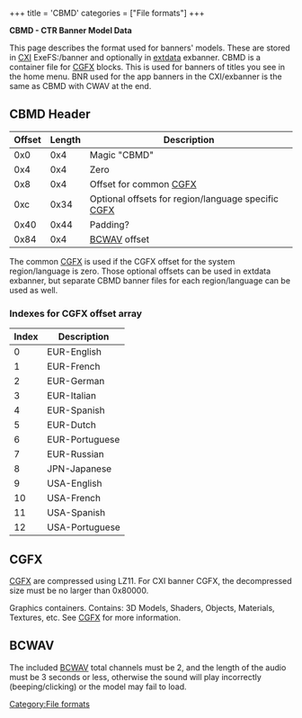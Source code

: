 +++
title = 'CBMD'
categories = ["File formats"]
+++

**CBMD - CTR Banner Model Data**

This page describes the format used for banners' models. These are
stored in [CXI](NCCH#cxi "wikilink") ExeFS:/banner and optionally in
[extdata](extdata "wikilink") exbanner. CBMD is a container file for
[CGFX](CGFX "wikilink") blocks. This is used for banners of titles you
see in the home menu. BNR used for the app banners in the CXI/exbanner
is the same as CBMD with CWAV at the end.

## CBMD Header

| Offset | Length | Description                                                           |
|--------|--------|-----------------------------------------------------------------------|
| 0x0    | 0x4    | Magic "CBMD"                                                          |
| 0x4    | 0x4    | Zero                                                                  |
| 0x8    | 0x4    | Offset for common [CGFX](CGFX "wikilink")                             |
| 0xc    | 0x34   | Optional offsets for region/language specific [CGFX](CGFX "wikilink") |
| 0x40   | 0x44   | Padding?                                                              |
| 0x84   | 0x4    | [BCWAV](BCWAV "wikilink") offset                                      |

The common [CGFX](CGFX "wikilink") is used if the CGFX offset for the
system region/language is zero. Those optional offsets can be used in
extdata exbanner, but separate CBMD banner files for each
region/language can be used as well.

### Indexes for CGFX offset array

| Index | Description    |
|-------|----------------|
| 0     | EUR-English    |
| 1     | EUR-French     |
| 2     | EUR-German     |
| 3     | EUR-Italian    |
| 4     | EUR-Spanish    |
| 5     | EUR-Dutch      |
| 6     | EUR-Portuguese |
| 7     | EUR-Russian    |
| 8     | JPN-Japanese   |
| 9     | USA-English    |
| 10    | USA-French     |
| 11    | USA-Spanish    |
| 12    | USA-Portuguese |

## CGFX

[CGFX](CGFX "wikilink") are compressed using LZ11. For CXI banner CGFX,
the decompressed size must be no larger than 0x80000.

Graphics containers. Contains: 3D Models, Shaders, Objects, Materials,
Textures, etc. See [CGFX](CGFX "wikilink") for more information.

## BCWAV

The included [BCWAV](BCWAV "wikilink") total channels must be 2, and the
length of the audio must be 3 seconds or less, otherwise the sound will
play incorrectly (beeping/clicking) or the model may fail to load.

[Category:File formats](Category:File_formats "wikilink")
